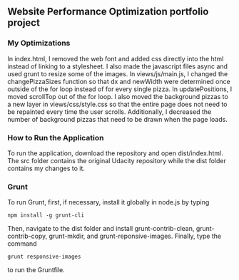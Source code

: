 ## Website Performance Optimization portfolio project
### My Optimizations
In index.html, I removed the web font and added css directly into the html instead of linking to a stylesheet. I also made the javascript files async and used grunt to resize some of the images. In views/js/main.js, I changed the changePizzaSizes function so that dx and newWidth were determined once outside of the for loop instead of for every single pizza. In updatePositions, I moved scrollTop out of the for loop. I also moved the background pizzas to a new layer in views/css/style.css so that the entire page does not need to be repainted every time the user scrolls. Additionally, I decreased the number of background pizzas that need to be drawn when the page loads.

### How to Run the Application
To run the application, download the repository and open dist/index.html. The src folder contains the original Udacity repository while the dist folder contains my changes to it.

### Grunt
To run Grunt, first, if necessary, install it globally in node.js by typing 
```
npm install -g grunt-cli
```
Then, navigate to the dist folder and install grunt-contrib-clean, grunt-contrib-copy, grunt-mkdir, and grunt-reponsive-images. Finally, type the command 
```
grunt responsive-images
``` 
to run the Gruntfile. 
